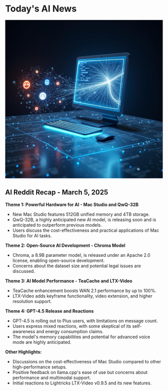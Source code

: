 
# Today's AI News

![Todays Image](pictures/20250309_101018.png)

## AI Reddit Recap - March 5, 2025

**Theme 1: Powerful Hardware for AI - Mac Studio and QwQ-32B**

- New Mac Studio features 512GB unified memory and 4TB storage.
- QwQ-32B, a highly anticipated new AI model, is releasing soon and is anticipated to outperform previous models. 
- Users discuss the cost-effectiveness and practical applications of Mac Studio for AI tasks.


**Theme 2: Open-Source AI Development - Chroma Model**

- Chroma, a 8.9B parameter model, is released under an Apache 2.0 license, enabling open-source development.
- Concerns about the dataset size and potential legal issues are discussed.


**Theme 3: AI Model Performance - TeaCache and LTX-Video**

- TeaCache enhancement boosts WAN 2.1 performance by up to 100%.
- LTX-Video adds keyframe functionality, video extension, and higher resolution support.


**Theme 4: GPT-4.5 Release and Reactions**

- GPT-4.5 is rolling out to Plus users, with limitations on message count.
- Users express mixed reactions, with some skeptical of its self-awareness and energy consumption claims.
- The model's memory capabilities and potential for advanced voice mode are highly anticipated.


**Other Highlights:**

- Discussions on the cost-effectiveness of Mac Studio compared to other high-performance setups.
- Positive feedback on llama.cpp's ease of use but concerns about performance and multimodal support.
- Initial reactions to Lightricks LTX-Video v0.9.5 and its new features.

